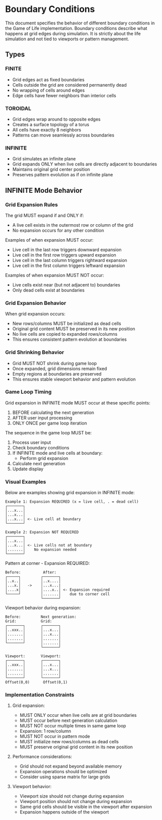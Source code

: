 # Boundary Conditions

This document specifies the behavior of different boundary conditions in the Game of Life implementation. 
Boundary conditions describe what happens at grid edges during simulation. It is strictly about the life 
simulation and not tied to viewports or pattern management.

## Types

### FINITE

- Grid edges act as fixed boundaries
- Cells outside the grid are considered permanently dead
- No wrapping of cells around edges
- Edge cells have fewer neighbors than interior cells

### TOROIDAL

- Grid edges wrap around to opposite edges
- Creates a surface topology of a torus
- All cells have exactly 8 neighbors
- Patterns can move seamlessly across boundaries

### INFINITE

- Grid simulates an infinite plane
- Grid expands ONLY when live cells are directly adjacent to boundaries
- Maintains original grid center position
- Preserves pattern evolution as if on infinite plane

## INFINITE Mode Behavior

### Grid Expansion Rules

The grid MUST expand if and ONLY if:

- A live cell exists in the outermost row or column of the grid
- No expansion occurs for any other condition

Examples of when expansion MUST occur:

- Live cell in the last row triggers downward expansion
- Live cell in the first row triggers upward expansion
- Live cell in the last column triggers rightward expansion
- Live cell in the first column triggers leftward expansion

Examples of when expansion MUST NOT occur:

- Live cells exist near (but not adjacent to) boundaries
- Only dead cells exist at boundaries

### Grid Expansion Behavior

When grid expansion occurs:

- New rows/columns MUST be initialized as dead cells
- Original grid content MUST be preserved in its new position
- No live cells are copied to expanded rows/columns
- This ensures consistent pattern evolution at boundaries

### Grid Shrinking Behavior

- Grid MUST NOT shrink during game loop
- Once expanded, grid dimensions remain fixed
- Empty regions at boundaries are preserved
- This ensures stable viewport behavior and pattern evolution

### Game Loop Timing

Grid expansion in INFINITE mode MUST occur at these specific points:

1. BEFORE calculating the next generation
2. AFTER user input processing
3. ONLY ONCE per game loop iteration

The sequence in the game loop MUST be:

1. Process user input
2. Check boundary conditions
3. If INFINITE mode and live cells at boundary:
   - Perform grid expansion
4. Calculate next generation
5. Update display

### Visual Examples

Below are examples showing grid expansion in INFINITE mode:

```text
Example 1: Expansion REQUIRED (x = live cell, . = dead cell)
┌───────┐
│...x...│ 
│...x...│
│...x...│ <- Live cell at boundary
└───────┘

Example 2: Expansion NOT REQUIRED
┌───────┐
│...x...│ 
│...x...│ <- Live cells not at boundary
│.......│    No expansion needed
└───────┘
```

Pattern at corner - Expansion REQUIRED:

```text
Before:          After:
┌─────┐         ┌───────┐
│..x..│         │..x....│
│...x.│   ->    │...x...|
│....x│         │....x..│ <- Expansion required
└─────┘         │.......│    due to corner cell
                └───────┘
```

Viewport behavior during expansion:

```text
Before:         Next generation:
Grid:           Grid:
┌───────┐       ┌───────┐
│..xxx..│       │...x...│
│.......│       │...x...│
│.......│       │.......│
└───────┘       │.......│
                └───────┘
       
Viewport:       Viewport:
┌───────┐       ┌───────┐
│..xxx..│       │...x...│
│.......│       │...x...│
│.......│       │.......│
└───────┘       └───────┘
Offset(0,0)      Offset(0,1)
```

### Implementation Constraints

1. Grid expansion:
   - MUST ONLY occur when live cells are at grid boundaries
   - MUST occur before next generation calculation
   - MUST NOT occur multiple times in same game loop
   - Expansion: 1 row/column
   - MUST NOT occur in pattern mode
   - MUST initialize new rows/columns as dead cells
   - MUST preserve original grid content in its new position

2. Performance considerations:
   - Grid should not expand beyond available memory
   - Expansion operations should be optimized
   - Consider using sparse matrix for large grids

3. Viewport behavior:
   - Viewport size should not change during expansion
   - Viewport position should not change during expansion
   - Same grid cells should be visible in the viewport after expansion
   - Expansion happens outside of the viewport
